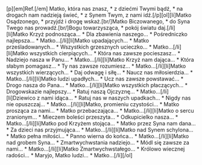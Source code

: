 [p][em]Ref.[/em] Matko, która nas znasz, * z dziećmi Twymi bądź, * na drogach nam nadzieją świeć, * z Synem Twym, z nami idź.[/p][ol][li]Matko Osądzonego, * przyjdź i drogę wskaż.[br/]Matko Biczowanego, * do Syna Twego nas prowadź.[br/]Bogu towarzysząca, * pokój światu daj.[/li][li]Matko Krzyż podnosząca... * Dla zbawienia naszego... * Pośredniczko najlepsza... * Matko...[/li][li]Matko upadających... * Matko prześladowanych... * Wszystkich grzesznych ucieczko... * Matko...[/li][li]Matko wszystkich cierpiących... * Która nas zawsze pocieszasz... * Nadziejo nasza w Panu... * Matko...[/li][li]Matko Krzyż nam dająca... * Która słabym pomagasz... * Ty nas zawsze rozumiesz... * Matko...[/li][li]Matko wszystkich wierzących... * Daj odwagę i siłę... * Naucz nas miłosierdzia... * Matko...[/li][li]Matko ludzi upadłych... * Ucz nas zawsze powstawać... * Drogo nasza do Pana... * Matko...[/li][li]Matko wszystkich płaczących... * Drogowskazie najlepszy... * Ratuj naszą Ojczyznę... * Matko...[/li][li]Dziewico z nami idąca... * Ratuj nas w naszych upadkach... * Nigdy nas nie opuszczaj... * Matko...[/li][li]Matko, promieniu czystości... * Matko prosząca za nami... * Matko przebaczająca... * Matko...[/li][li]Matko o sercu zranionym... * Mieczem boleści przeszyta... * Odkupicielko nasza... * Matko...[/li][li]Matko pod Krzyżem stojąca... * Matko przez Syna nam dana... * Za dzieci nas przyjmująca... * Matko...[/li][li]Matko nad Synem schylona... * Matko pełna miłości... * Panno wierna do końca... * Matko...[/li][li]Matko nad grobem Syna... * Zmartwychwstania nadziejo... * Módl się zawsze za nami... * Matko...[/li][li]Matko Zmartwychwstałego... * Królowo wiecznej radości... * Maryjo, Matko ludzi... * Matko...[/li][/ol]